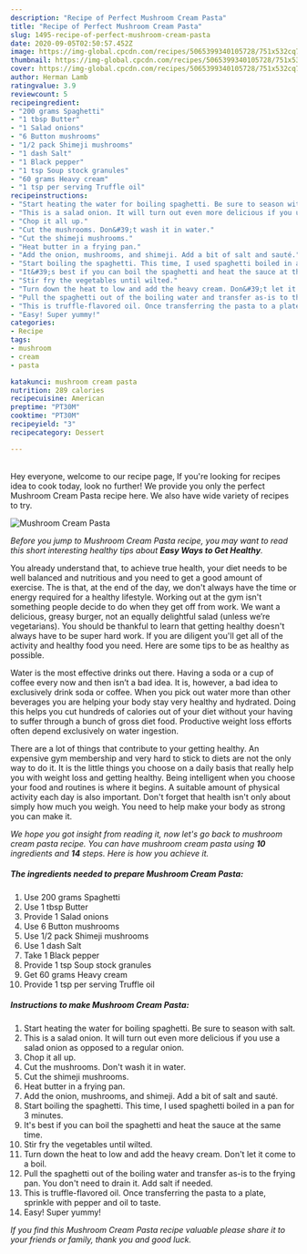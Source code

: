 ```yaml
---
description: "Recipe of Perfect Mushroom Cream Pasta"
title: "Recipe of Perfect Mushroom Cream Pasta"
slug: 1495-recipe-of-perfect-mushroom-cream-pasta
date: 2020-09-05T02:50:57.452Z
image: https://img-global.cpcdn.com/recipes/5065399340105728/751x532cq70/mushroom-cream-pasta-recipe-main-photo.jpg
thumbnail: https://img-global.cpcdn.com/recipes/5065399340105728/751x532cq70/mushroom-cream-pasta-recipe-main-photo.jpg
cover: https://img-global.cpcdn.com/recipes/5065399340105728/751x532cq70/mushroom-cream-pasta-recipe-main-photo.jpg
author: Herman Lamb
ratingvalue: 3.9
reviewcount: 5
recipeingredient:
- "200 grams Spaghetti"
- "1 tbsp Butter"
- "1 Salad onions"
- "6 Button mushrooms"
- "1/2 pack Shimeji mushrooms"
- "1 dash Salt"
- "1 Black pepper"
- "1 tsp Soup stock granules"
- "60 grams Heavy cream"
- "1 tsp per serving Truffle oil"
recipeinstructions:
- "Start heating the water for boiling spaghetti. Be sure to season with salt."
- "This is a salad onion. It will turn out even more delicious if you use a salad onion as opposed to a regular onion."
- "Chop it all up."
- "Cut the mushrooms. Don&#39;t wash it in water."
- "Cut the shimeji mushrooms."
- "Heat butter in a frying pan."
- "Add the onion, mushrooms, and shimeji. Add a bit of salt and sauté."
- "Start boiling the spaghetti. This time, I used spaghetti boiled in a pan for 3 minutes."
- "It&#39;s best if you can boil the spaghetti and heat the sauce at the same time."
- "Stir fry the vegetables until wilted."
- "Turn down the heat to low and add the heavy cream. Don&#39;t let it come to a boil."
- "Pull the spaghetti out of the boiling water and transfer as-is to the frying pan. You don&#39;t need to drain it. Add salt if needed."
- "This is truffle-flavored oil. Once transferring the pasta to a plate, sprinkle with pepper and oil to taste."
- "Easy! Super yummy!"
categories:
- Recipe
tags:
- mushroom
- cream
- pasta

katakunci: mushroom cream pasta 
nutrition: 289 calories
recipecuisine: American
preptime: "PT30M"
cooktime: "PT30M"
recipeyield: "3"
recipecategory: Dessert

---
```

<br>
Hey everyone, welcome to our recipe page, If you're looking for recipes idea to cook today, look no further! We provide you only the perfect Mushroom Cream Pasta recipe here. We also have wide variety of recipes to try.
<br>


![Mushroom Cream Pasta](https://img-global.cpcdn.com/recipes/5065399340105728/751x532cq70/mushroom-cream-pasta-recipe-main-photo.jpg)

<i>Before you jump to Mushroom Cream Pasta recipe, you may want to read this short interesting healthy tips about <strong>Easy Ways to Get Healthy</strong>.</i>

You already understand that, to achieve true health, your diet needs to be well balanced and nutritious and you need to get a good amount of exercise. The  is that, at the end of the day, we don't always have the time or energy required for a healthy lifestyle. Working out at the gym isn't something people decide to do when they get off from work. We want a delicious, greasy burger, not an equally delightful salad (unless we’re vegetarians). You should be thankful to learn that getting healthy doesn't always have to be super hard work. If you are diligent you'll get all of the activity and healthy food you need. Here are some tips to be as healthy as possible.

Water is the most effective drinks out there. Having a soda or a cup of coffee every now and then isn’t a bad idea. It is, however, a bad idea to exclusively drink soda or coffee. When you pick out water more than other beverages you are helping your body stay very healthy and hydrated. Doing this helps you cut hundreds of calories out of your diet without your having to suffer through a bunch of gross diet food. Productive weight loss efforts often depend exclusively on water ingestion.

There are a lot of things that contribute to your getting healthy. An expensive gym membership and very hard to stick to diets are not the only way to do it. It is the little things you choose on a daily basis that really help you with weight loss and getting healthy. Being intelligent when you choose your food and routines is where it begins. A suitable amount of physical activity each day is also important. Don't forget that health isn't only about simply how much you weigh. You need to help make your body as strong you can make it. 


<i>We hope you got insight from reading it, now let's go back to mushroom cream pasta recipe. You can have mushroom cream pasta using <strong>10</strong> ingredients and <strong>14</strong> steps. Here is how you achieve it.
</i>

##### The ingredients needed to prepare Mushroom Cream Pasta:

1. Use 200 grams Spaghetti
1. Use 1 tbsp Butter
1. Provide 1 Salad onions
1. Use 6 Button mushrooms
1. Use 1/2 pack Shimeji mushrooms
1. Use 1 dash Salt
1. Take 1 Black pepper
1. Provide 1 tsp Soup stock granules
1. Get 60 grams Heavy cream
1. Provide 1 tsp per serving Truffle oil


##### Instructions to make Mushroom Cream Pasta:

1. Start heating the water for boiling spaghetti. Be sure to season with salt.
1. This is a salad onion. It will turn out even more delicious if you use a salad onion as opposed to a regular onion.
1. Chop it all up.
1. Cut the mushrooms. Don&#39;t wash it in water.
1. Cut the shimeji mushrooms.
1. Heat butter in a frying pan.
1. Add the onion, mushrooms, and shimeji. Add a bit of salt and sauté.
1. Start boiling the spaghetti. This time, I used spaghetti boiled in a pan for 3 minutes.
1. It&#39;s best if you can boil the spaghetti and heat the sauce at the same time.
1. Stir fry the vegetables until wilted.
1. Turn down the heat to low and add the heavy cream. Don&#39;t let it come to a boil.
1. Pull the spaghetti out of the boiling water and transfer as-is to the frying pan. You don&#39;t need to drain it. Add salt if needed.
1. This is truffle-flavored oil. Once transferring the pasta to a plate, sprinkle with pepper and oil to taste.
1. Easy! Super yummy!


<i>If you find this Mushroom Cream Pasta recipe valuable please share it to your friends or family, thank you and good luck.</i>
